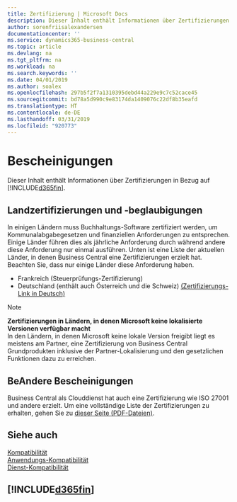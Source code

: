 ```yaml
---
title: Zertifizierung | Microsoft Docs
description: Dieser Inhalt enthält Informationen über Zertifizierungen in Bezug auf Business Central.
author: sorenfriisalexandersen
documentationcenter: ''
ms.service: dynamics365-business-central
ms.topic: article
ms.devlang: na
ms.tgt_pltfrm: na
ms.workload: na
ms.search.keywords: ''
ms.date: 04/01/2019
ms.author: soalex
ms.openlocfilehash: 297b5f2f7a1310395debd44a229e9c7c52cace45
ms.sourcegitcommit: bd78a5d990c9e83174da1409076c22df8b35eafd
ms.translationtype: HT
ms.contentlocale: de-DE
ms.lasthandoff: 03/31/2019
ms.locfileid: "920773"
---
```

# <a name="certifications"></a>Bescheinigungen  
Dieser Inhalt enthält Informationen über Zertifizierungen in Bezug auf [!INCLUDE[d365fin](../includes/d365fin_md.md)].  

## <a name="country-certifications-and-accreditations"></a>Landzertifizierungen und -beglaubigungen
In einigen Ländern muss Buchhaltungs-Software zertifiziert werden, um Kommunalabgabegesetzen und finanziellen Anforderungen zu entsprechen. Einige Länder führen dies als jährliche Anforderung durch während andere diese Anforderung nur einmal ausführen. Unten ist eine Liste der aktuellen Länder, in denen Business Central eine Zertifizierungen erzielt hat. Beachten Sie, dass nur einige Länder diese Anforderung haben.  
- Frankreich (Steuerprüfungs-Zertifizierung)
- Deutschland (enthält auch Österreich und die Schweiz) [(Zertifizierungs-Link in Deutsch)](https://www.bdo.de/de-de/themen/softwarebescheinungen/bdo/microsoft-dynamics-365-business-central)

> [!NOTE]  
>  **Zertifizierungen in Ländern, in denen Microsoft keine lokalisierte Versionen verfügbar macht**  
> In den Ländern, in denen Microsoft keine lokale Version freigibt liegt es meistens am Partner, eine Zertifizierung von Business Central Grundprodukten inklusive der Partner-Lokalisierung und den gesetzlichen Funktionen dazu zu erreichen.

## <a name="other-certifications"></a>BeAndere Bescheinigungen  
Business Central als Clouddienst hat auch eine Zertifizierung wie ISO 27001 und andere erzielt. Um eine vollständige Liste der Zertifizierungen zu erhalten, gehen Sie zu [dieser Seite (PDF-Dateien)](https://aka.ms/d365-compliance-list).

## <a name="see-also"></a>Siehe auch  
[Kompatibilität](compliance-overview.md)  
[Anwendungs-Kompatibilität](compliance-application-compliance.md)  
[Dienst-Kompatibilität](compliance-service-compliance.md)  

 ## [!INCLUDE[d365fin](../includes/free_trial_md.md)]  
 
